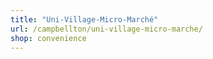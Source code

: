 ```yaml
---
title: "Uni-Village-Micro-Marché"
url: /campbellton/uni-village-micro-marche/
shop: convenience
---
```

